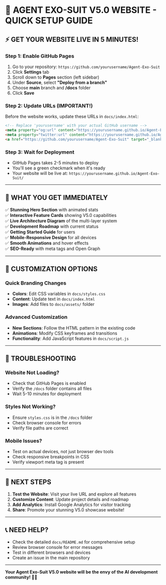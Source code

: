# 🚀 AGENT EXO-SUIT V5.0 WEBSITE - QUICK SETUP GUIDE

## ⚡ **GET YOUR WEBSITE LIVE IN 5 MINUTES!**

### **Step 1: Enable GitHub Pages**
1. Go to your repository: `https://github.com/yourusername/Agent-Exo-Suit`
2. Click **Settings** tab
3. Scroll down to **Pages** section (left sidebar)
4. Under **Source**, select **"Deploy from a branch"**
5. Choose **main** branch and **/docs** folder
6. Click **Save**

### **Step 2: Update URLs (IMPORTANT!)**
Before the website works, update these URLs in `docs/index.html`:

```html
<!-- Replace 'yourusername' with your actual GitHub username -->
<meta property="og:url" content="https://yourusername.github.io/Agent-Exo-Suit/">
<meta property="twitter:url" content="https://yourusername.github.io/Agent-Exo-Suit/">
<a href="https://github.com/yourusername/Agent-Exo-Suit" target="_blank">
```

### **Step 3: Wait for Deployment**
- GitHub Pages takes 2-5 minutes to deploy
- You'll see a green checkmark when it's ready
- Your website will be live at: `https://yourusername.github.io/Agent-Exo-Suit/`

---

## 🎯 **WHAT YOU GET IMMEDIATELY**

✅ **Stunning Hero Section** with animated stats  
✅ **Interactive Feature Cards** showing V5.0 capabilities  
✅ **Live Architecture Diagram** of the multi-layer system  
✅ **Development Roadmap** with current status  
✅ **Getting Started Guide** for users  
✅ **Mobile-Responsive Design** for all devices  
✅ **Smooth Animations** and hover effects  
✅ **SEO-Ready** with meta tags and Open Graph  

---

## 🔧 **CUSTOMIZATION OPTIONS**

### **Quick Branding Changes**
- **Colors**: Edit CSS variables in `docs/styles.css`
- **Content**: Update text in `docs/index.html`
- **Images**: Add files to `docs/assets/` folder

### **Advanced Customization**
- **New Sections**: Follow the HTML pattern in the existing code
- **Animations**: Modify CSS keyframes and transitions
- **Functionality**: Add JavaScript features in `docs/script.js`

---

## 🚨 **TROUBLESHOOTING**

### **Website Not Loading?**
- Check that GitHub Pages is enabled
- Verify the `/docs` folder contains all files
- Wait 5-10 minutes for deployment

### **Styles Not Working?**
- Ensure `styles.css` is in the `/docs` folder
- Check browser console for errors
- Verify file paths are correct

### **Mobile Issues?**
- Test on actual devices, not just browser dev tools
- Check responsive breakpoints in CSS
- Verify viewport meta tag is present

---

## 🌟 **NEXT STEPS**

1. **Test the Website**: Visit your live URL and explore all features
2. **Customize Content**: Update project details and roadmap
3. **Add Analytics**: Install Google Analytics for visitor tracking
4. **Share**: Promote your stunning V5.0 showcase website!

---

## 📞 **NEED HELP?**

- Check the detailed `docs/README.md` for comprehensive setup
- Review browser console for error messages
- Test in different browsers and devices
- Create an issue in the main repository

---

**Your Agent Exo-Suit V5.0 website will be the envy of the AI development community! 🚀✨**
